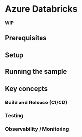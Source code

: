 # Azure Databricks

**WIP**

## Prerequisites

## Setup

## Running the sample

## Key concepts

### Build and Release (CI/CD)

### Testing

### Observability / Monitoring